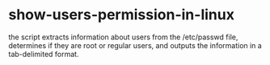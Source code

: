 # show-users-permission-in-linux
the script extracts information about users from the /etc/passwd file, determines if they are root or regular users, and outputs the information in a tab-delimited format.
